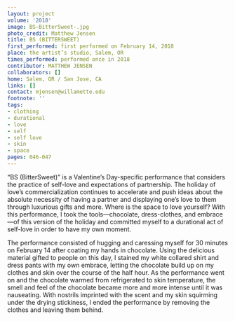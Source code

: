```yaml
---
layout: project
volume: '2018'
image: BS-BitterSweet-.jpg
photo_credit: Matthew Jensen
title: BS (BITTERSWEET)
first_performed: first performed on February 14, 2018
place: the artist’s studio, Salem, OR
times_performed: performed once in 2018
contributor: MATTHEW JENSEN
collaborators: []
home: Salem, OR / San Jose, CA
links: []
contact: mjensen@willamette.edu
footnote: ''
tags:
- clothing
- durational
- love
- self
- self love
- skin
- space
pages: 046-047
---
```


“BS (BitterSweet)” is a Valentine’s Day-specific performance that considers the practice of self-love and expectations of partnership. The holiday of love’s commercialization continues to accelerate and push ideas about the absolute necessity of having a partner and displaying one’s love to them through luxurious gifts and more. Where is the space to love yourself? With this performance, I took the tools—chocolate, dress-clothes, and embrace—of this version of the holiday and committed myself to a durational act of self-love in order to have my own moment.

The performance consisted of hugging and caressing myself for 30 minutes on February 14 after coating my hands in chocolate. Using the delicious material gifted to people on this day, I stained my white collared shirt and dress pants with my own embrace, letting the chocolate build up on my clothes and skin over the course of the half hour. As the performance went on and the chocolate warmed from refrigerated to skin temperature, the smell and feel of the chocolate became more and more intense until it was nauseating. With nostrils imprinted with the scent and my skin squirming under the drying stickiness, I ended the performance by removing the clothes and leaving them behind.
